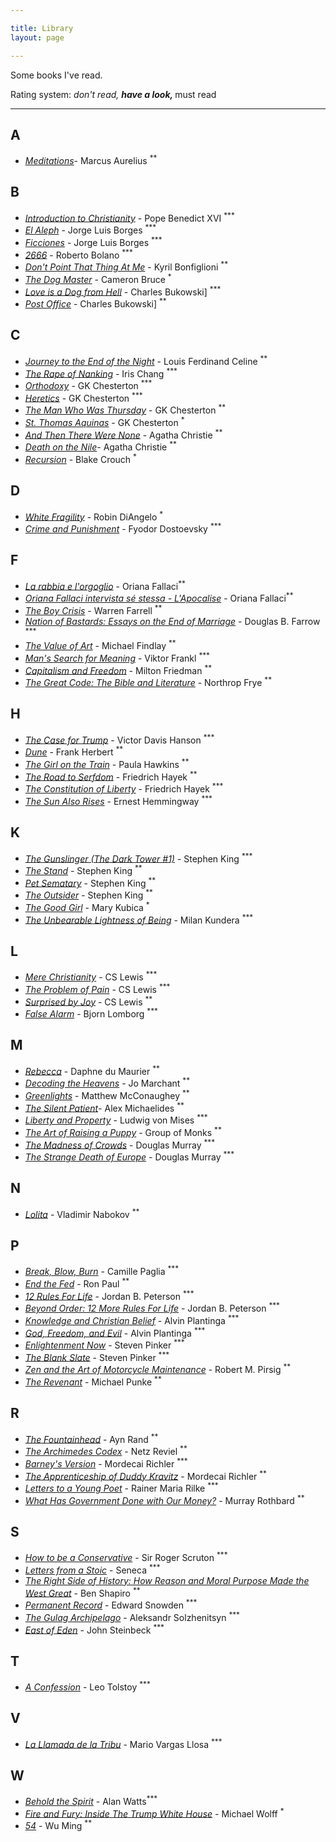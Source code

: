```yaml
---

title: Library
layout: page

---
```


Some books I've read. 

Rating system: <sup>*</sup> don't read, <sup>**</sup> have a look, <sup>***</sup> must read

---

## A

* [_Meditations_](https://www.goodreads.com/book/show/61348881-meditations)- Marcus Aurelius <sup>**</sup>

## B

* [_Introduction to Christianity_](https://www.goodreads.com/book/show/638182.Introduction_to_Christianity) - Pope Benedict XVI <sup>***</sup>
* [_El Aleph_](https://www.goodreads.com/book/show/21795321-el-aleph) - Jorge Luis Borges <sup>***</sup>
* [_Ficciones_](https://www.goodreads.com/book/show/426504.Ficciones) - Jorge Luis Borges <sup>***</sup>
* [_2666_](https://www.goodreads.com/book/show/63032.2666) - Roberto Bolano <sup>***</sup>
* [_Don't Point That Thing At Me_](https://www.goodreads.com/book/show/22598061-don-t-point-that-thing-at-me) - Kyril Bonfiglioni <sup>**</sup>
* [_The Dog Master_](https://www.goodreads.com/book/show/22238176-the-dog-master) - Cameron Bruce <sup>*</sup>
* [_Love is a Dog from Hell_](https://www.goodreads.com/book/show/6563890-love-is-a-dog-from-hell) - Charles Bukowski] <sup>***</sup>
* [_Post Office_](https://www.goodreads.com/book/show/40409718-post-office) - Charles Bukowski] <sup>**</sup>

## C

* [_Journey to the End of the Night_](https://www.goodreads.com/book/show/677992.Journey_to_the_End_of_the_Night) - Louis Ferdinand Celine <sup>**</sup>
* [_The Rape of Nanking_](https://www.goodreads.com/book/show/95784.The_Rape_of_Nanking) - Iris Chang <sup>***</sup>
* [_Orthodoxy_](https://www.goodreads.com/book/show/87665.Orthodoxy) - GK Chesterton <sup>***</sup>
* [_Heretics_](https://www.goodreads.com/book/show/612143.Heretics) - GK Chesterton <sup>***</sup>
* [_The Man Who Was Thursday_](https://www.goodreads.com/book/show/184419.The_Man_Who_Was_Thursday) - GK Chesterton <sup>**</sup>
* [_St. Thomas Aquinas_](https://www.goodreads.com/book/show/20766432-st-thomas-aquinas-by-g-k-chesterton) - GK Chesterton <sup>*</sup>
* [_And Then There Were None_](https://www.goodreads.com/book/show/46265792-and-then-there-were-none) - Agatha Christie <sup>**</sup>
* [_Death on the Nile_](https://www.goodreads.com/book/show/131359.Death_on_the_Nile)- Agatha Christie <sup>**</sup>
* [_Recursion_](https://www.goodreads.com/book/show/42046112-recursion) - Blake Crouch <sup>*</sup>

## D

* [_White Fragility_](https://www.goodreads.com/book/show/43708708-white-fragility) - Robin DiAngelo <sup>*</sup>
* [_Crime and Punishment_](https://www.goodreads.com/book/show/20351058-crime-and-punishment) - Fyodor Dostoevsky <sup>***</sup>

## F


* [_La rabbia e l'orgoglio_](https://www.goodreads.com/book/show/70693.La_rabbia_e_l_orgoglio) - Oriana Fallaci<sup>**</sup>
* [_Oriana Fallaci intervista sé stessa - L'Apocalise_](https://www.goodreads.com/book/show/2677219-oriana-fallaci-intervista-s-stessa---l-apocalisse) - Oriana Fallaci<sup>**</sup>
* [_The Boy Crisis_](https://www.goodreads.com/book/show/37854870-the-boy-crisis) - Warren Farrell <sup>**</sup>
* [_Nation of Bastards: Essays on the End of Marriage_](https://www.goodreads.com/book/show/2145716.Nation_of_Bastards) - Douglas B. Farrow <sup>***</sup>
* [_The Value of Art_](https://www.goodreads.com/book/show/13641387-the-value-of-art) - Michael Findlay <sup>**</sup>
* [_Man's Search for Meaning_](https://www.goodreads.com/book/show/17204679-man-s-search-for-meaning) - Viktor Frankl <sup>***</sup>
* [_Capitalism and Freedom_](https://www.goodreads.com/book/show/51877.Capitalism_and_Freedom) - Milton Friedman <sup>**</sup>
* [_The Great Code: The Bible and Literature_](https://www.goodreads.com/book/show/318117.The_Great_Code) - Northrop Frye <sup>**</sup>

## H


* [_The Case for Trump_](https://www.goodreads.com/book/show/41189928-the-case-for-trump) - Victor Davis Hanson <sup>***</sup>
* [_Dune_](https://www.goodreads.com/book/show/44767458-dune) - Frank Herbert <sup>**</sup>
* [_The Girl on the Train_](https://www.goodreads.com/book/show/22557272-the-girl-on-the-train) - Paula Hawkins <sup>**</sup>
* [_The Road to Serfdom_](https://www.goodreads.com/book/show/299215.The_Road_to_Serfdom) - Friedrich Hayek <sup>**</sup>
* [_The Constitution of Liberty_](https://www.goodreads.com/book/show/1044658.The_Constitution_of_Liberty) - Friedrich Hayek <sup>***</sup>
* [_The Sun Also Rises_](https://www.goodreads.com/book/show/3876.The_Sun_Also_Rises) - Ernest Hemmingway <sup>***</sup>


## K

* [_The Gunslinger (The Dark Tower #1)_](https://www.goodreads.com/book/show/43615.The_Gunslinger) - Stephen King <sup>***</sup>
* [_The Stand_](https://www.goodreads.com/book/show/87591651-the-stand) - Stephen King <sup>**</sup>
* [_Pet Sematary_](https://www.goodreads.com/book/show/33124137-pet-sematary) - Stephen King <sup>**</sup>
* [_The Outsider_](https://www.goodreads.com/book/show/36124936-the-outsider) - Stephen King <sup>**</sup>
* [_The Good Girl_](https://www.goodreads.com/book/show/18812405-the-good-girl) - Mary Kubica <sup>*</sup>
* [_The Unbearable Lightness of Being_](https://www.goodreads.com/book/show/96573.The_Unbearable_Lightness_of_Being) - Milan Kundera <sup>***</sup>

## L


* [_Mere Christianity_](https://www.goodreads.com/book/show/40792344-mere-christianity) - CS Lewis <sup>***</sup>
* [_The Problem of Pain_](https://www.goodreads.com/book/show/13650513-the-problem-of-pain) - CS Lewis <sup>***</sup>
* [_Surprised by Joy_](https://www.goodreads.com/book/show/121732.Surprised_by_Joy) - CS Lewis <sup>**</sup>
* [_False Alarm_](https://www.goodreads.com/book/show/49089453-false-alarm) - Bjorn Lomborg <sup>***</sup>

## M

* [_Rebecca_](https://www.goodreads.com/book/show/17899948-rebecca) - Daphne du Maurier <sup>**</sup>
* [_Decoding the Heavens_](https://www.goodreads.com/book/show/5456216-decoding-the-heavens) - Jo Marchant <sup>**</sup>
* [_Greenlights_](https://www.goodreads.com/book/show/52838315-greenlights) - Matthew McConaughey <sup>**</sup>
* [_The Silent Patient_](https://www.goodreads.com/book/show/40097951-the-silent-patient)- Alex Michaelides <sup>**</sup>
* [_Liberty and Property_](https://www.goodreads.com/book/show/6727005-liberty-and-property) - Ludwig von Mises <sup>***</sup>
* [_The Art of Raising a Puppy_](https://www.goodreads.com/book/show/57258037-the-art-of-raising-a-puppy) - Group of Monks <sup>**</sup>
* [_The Madness of Crowds_](https://www.goodreads.com/book/show/44667183-the-madness-of-crowds) - Douglas Murray <sup>***</sup>
* [_The Strange Death of Europe_](https://www.goodreads.com/book/show/33584231-the-strange-death-of-europe) - Douglas Murray <sup>***</sup>

## N

* [_Lolita_](https://www.goodreads.com/book/show/7604.Lolita) - Vladimir Nabokov <sup>**</sup>

## P

* [_Break, Blow, Burn_](https://www.goodreads.com/book/show/48258.Break_Blow_Burn) - Camille Paglia <sup>***</sup>
* [_End the Fed_](https://www.goodreads.com/book/show/6388946-end-the-fed) - Ron Paul <sup>**</sup>
* [_12 Rules For Life_](https://www.goodreads.com/book/show/30257963-12-rules-for-life) - Jordan B. Peterson <sup>***</sup>
* [_Beyond Order: 12 More Rules For Life_](https://www.goodreads.com/book/show/56019043-beyond-order) - Jordan B. Peterson <sup>***</sup>
* [_Knowledge and Christian Belief_](https://www.goodreads.com/book/show/22962483-knowledge-and-christian-belief) - Alvin Plantinga <sup>***</sup>
* [_God, Freedom, and Evil_](https://www.goodreads.com/book/show/496895.God_Freedom_and_Evil) - Alvin Plantinga <sup>***</sup>
* [_Enlightenment Now_](https://www.goodreads.com/book/show/35696171-enlightenment-now) - Steven Pinker <sup>***</sup>
* [_The Blank Slate_](https://www.goodreads.com/book/show/48618164-the-blank-slate) - Steven Pinker <sup>***</sup>
* [_Zen and the Art of Motorcycle Maintenance_](https://www.goodreads.com/book/show/629.Zen_and_the_Art_of_Motorcycle_Maintenance) - Robert M. Pirsig <sup>**</sup>
* [_The Revenant_](https://www.goodreads.com/book/show/22836957-the-revenant) - Michael Punke <sup>**</sup>

## R

* [_The Fountainhead_](https://www.goodreads.com/book/show/2122.The_Fountainhead) - Ayn Rand <sup>**</sup>
* [_The Archimedes Codex_](https://www.goodreads.com/book/show/28927936-the-archimedes-codex) - Netz Reviel <sup>**</sup>
* [_Barney's Version_](https://www.goodreads.com/book/show/196564.Barney_s_Version) - Mordecai Richler <sup>***</sup>
* [_The Apprenticeship of Duddy Kravitz_](https://www.goodreads.com/book/show/203073.The_Apprenticeship_of_Duddy_Kravitz) - Mordecai Richler <sup>**</sup>
* [_Letters to a Young Poet_](https://www.goodreads.com/book/show/46199.Letters_to_a_Young_Poet) - Rainer Maria Rilke <sup>***</sup>
* [_What Has Government Done with Our Money?_](https://www.goodreads.com/book/show/81977.What_Has_Government_Done_to_Our_Money_and_The_Case_for_a_100_Percent_Gold_Dollar) - Murray Rothbard <sup>**</sup>

## S

* [_How to be a Conservative_](https://www.goodreads.com/book/show/22511969-how-to-be-a-conservative) - Sir Roger Scruton <sup>***</sup>
* [_Letters from a Stoic_](https://www.goodreads.com/book/show/97411.Letters_from_a_Stoic) - Seneca <sup>***</sup>
* [_The Right Side of History: How Reason and Moral Purpose Made the West Great_](https://www.goodreads.com/book/show/42649659-the-right-side-of-history) - Ben Shapiro <sup>**</sup>
* [_Permanent Record_](https://www.goodreads.com/book/show/46223297-permanent-record) - Edward Snowden <sup>***</sup>
* [_The Gulag Archipelago_](https://www.goodreads.com/book/show/691665.The_Gulag_Archipelago_1918_1956) - Aleksandr Solzhenitsyn <sup>***</sup>
* [_East of Eden_](https://www.goodreads.com/book/show/8132407-east-of-eden) - John Steinbeck <sup>***</sup>

## T

* [_A Confession_](https://www.goodreads.com/book/show/51736406-a-confession) - Leo Tolstoy <sup>***</sup>

## V

* [_La Llamada de la Tribu_](https://www.goodreads.com/book/show/38649613-la-llamada-de-la-tribu) - Mario Vargas Llosa <sup>***</sup>

## W

* [_Behold the Spirit_](https://www.goodreads.com/book/show/432224.Behold_the_Spirit) - Alan Watts<sup>***</sup>
* [_Fire and Fury: Inside The Trump White House_](https://www.goodreads.com/book/show/36595101-fire-and-fury) - Michael Wolff <sup>*</sup>
* [_54_](https://www.goodreads.com/book/show/333785.54) - Wu Ming <sup>**</sup>

